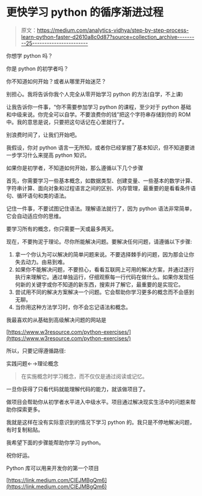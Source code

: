 # 更快学习 python 的循序渐进过程

> 原文：<https://medium.com/analytics-vidhya/step-by-step-process-learn-python-faster-d2610a8c0d87?source=collection_archive---------25----------------------->

你想学 python 吗？

你是 python 的初学者吗？

你不知道如何开始？或者从哪里开始迷茫？

别担心。我将告诉你我个人完全从零开始学习 python 的方法(自学，不上课)

让我告诉你一件事，“你不需要参加学习 python 的课程，至少对于 python 基础和中级来说。你完全可以自学。不要浪费你的钱”把这个字符串存储到你的 ROM 中。我的意思是说，只要把这句话记在心里就行了。

别浪费时间了，让我们开始吧。

我假设，你对 python 语言一无所知，或者你已经掌握了基本知识，但不知道要进一步学习什么来提高 python 知识。

如果你是初学者，不知道如何开始，那么遵循以下几个步骤

首先，你需要学习一些基本概念，如数据类型、创建变量、一些基本的数学计算、字符串计算、面向对象和过程语言之间的区别、内存管理，最重要的是看看条件语句、循环语句和类的语法。

记住一件事，不要试图记住语法。理解语法就行了，因为 python 语法非常简单，它会自动适应你的思维。

要学习所有的概念，你只需要一天或最多两天。

现在，不要拘泥于理论。尽你所能解决问题。要解决任何问题，请遵循以下步骤:

1.  拿一个你认为可以解决的简单问题来说。不要选择棘手的问题，因为那会让你失去动力。由易到难。
2.  如果你不能解决问题，不要担心，看看互联网上可用的解决方案，并通过逐行执行来理解它。通过单独运行，仔细观察每一行代码在做什么。如果你发现任何新的关键字或你不知道的新东西，搜索并了解它，最重要的是实现它。
3.  尝试用不同的解决方案解决一个问题。它会帮助你学习更多的概念而不会感到无聊。
4.  当你用这种方法学习时，你不会忘记语法和概念。

我最喜欢的从基础到高级解决问题的网站是

[https://www.w3resource.com/python-exercises/](https://www.w3resource.com/python-exercises/)

所以，只要记得遵循路径:

实践问题←→理论概念

> 在实施概念时学习概念，而不仅仅是通过阅读或记忆。

一旦你获得了只看代码就能理解代码的能力，就该做项目了。

做项目会帮助你从初学者水平进入中级水平。项目通过解决现实生活中的问题来帮助你探索更多。

我就是这样在没有实际意识到的情况下学习 python 的。我只是不停地解决问题，有时复制粘贴。

我希望下面的步骤能帮助你学习 python。

祝你好运。

Python 库可以用来开发你的第一个项目

[https://link.medium.com/ClEJMBgQm6](https://link.medium.com/ClEJMBgQm6)